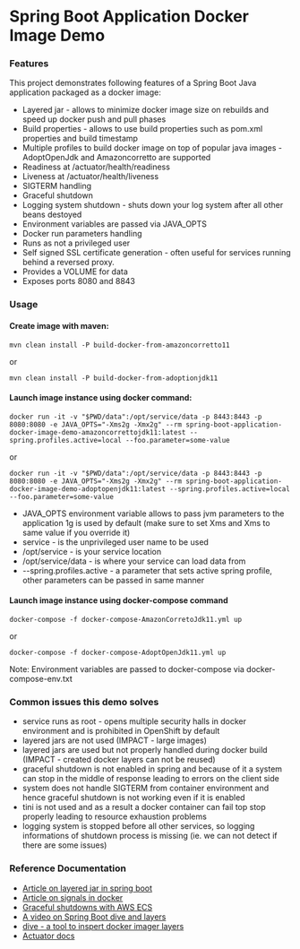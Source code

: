 # Spring Boot Application Docker Image Demo

### Features

This project demonstrates following features of a Spring Boot Java application packaged as a docker image:

* Layered jar - allows to minimize docker image size on rebuilds and speed up docker push and pull phases
* Build properties - allows to use build properties such as pom.xml properties and build timestamp 
* Multiple profiles to build docker image on top of popular java images - AdoptOpenJdk and Amazoncorretto are supported
* Readiness at /actuator/health/readiness
* Liveness at /actuator/health/liveness
* SIGTERM handling
* Graceful shutdown
* Logging system shutdown - shuts down your log system after all other beans destoyed 
* Environment variables are passed via JAVA_OPTS
* Docker run parameters handling
* Runs as not a privileged user
* Self signed SSL certificate generation - often useful for services running behind a reversed proxy.
* Provides a VOLUME for data
* Exposes ports 8080 and 8843

### Usage

#### Create image with maven:
```
mvn clean install -P build-docker-from-amazoncorretto11
```
or

```
mvn clean install -P build-docker-from-adoptionjdk11
```

#### Launch image instance using docker command:
```
docker run -it -v "$PWD/data":/opt/service/data -p 8443:8443 -p 8080:8080 -e JAVA_OPTS="-Xms2g -Xmx2g" --rm spring-boot-application-docker-image-demo-amazoncorrettojdk11:latest --spring.profiles.active=local --foo.parameter=some-value
```
or

```
docker run -it -v "$PWD/data":/opt/service/data -p 8443:8443 -p 8080:8080 -e JAVA_OPTS="-Xms2g -Xmx2g" --rm spring-boot-application-docker-image-demo-adoptopenjdk11:latest --spring.profiles.active=local --foo.parameter=some-value
```

* JAVA_OPTS environment variable allows to pass jvm parameters to the application 1g is used by default (make sure to set Xms and Xms to same value if you override it)
* service - is the unprivileged  user name to be used
* /opt/service - is your service location
* /opt/service/data - is where your service can load data from
* --spring.profiles.active - a parameter that sets active spring profile,  other parameters can be passed in same manner 


#### Launch image instance using docker-compose command


```
docker-compose -f docker-compose-AmazonCorretoJdk11.yml up
```
or

```
docker-compose -f docker-compose-AdoptOpenJdk11.yml up
```
Note: Environment variables are passed to docker-compose via docker-compose-env.txt

### Common issues this demo solves

* service runs as root - opens multiple security halls in docker environment and is prohibited in OpenShift by default
* layered jars are not used (IMPACT - large images)
* layered jars are used but not properly handled during docker build (IMPACT - created docker layers can not be reused)
* graceful shutdown is not enabled in spring and because of it a system can stop in the middle of response leading to errors on the client side
* system does not handle SIGTERM from container environment and hence graceful shutdown is not working even if it is enabled
* tini is not used and as a result a docker container can fail top stop properly leading to resource exhaustion problems 
* logging system is stopped before all other services, so logging informations of shutdown process is missing (ie. we can not detect if there are some issues)

### Reference Documentation

* [Article on layered jar in spring boot ](https://www.baeldung.com/docker-layers-spring-boot)
* [Article on signals in docker](https://hynek.me/articles/docker-signals/)
* [Graceful shutdowns with AWS ECS](https://aws.amazon.com/ru/blogs/containers/graceful-shutdowns-with-ecs/)
* [A video on Spring Boot dive and layers](https://www.youtube.com/watch?v=WL7U-yGfUXA&t=240sf)
* [dive - a tool to inspert docker imager layers ](https://github.com/wagoodman/dive)
* [Actuator docs](https://docs.spring.io/spring-boot/docs/2.5.x/reference/html/actuator.html#actuator)

